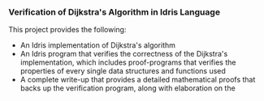 ### Verification of Dijkstra's Algorithm in Idris Language
This project provides the following: 
- An Idris implementation of Dijkstra's algorithm
- An Idris program that verifies the correctness of the Dijkstra's implementation, which includes proof-programs that verifies the properties of every single data structures and functions used 
- A complete write-up that provides a detailed mathematical proofs that backs up the verification program, along with elaboration on the 
